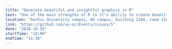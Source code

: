 ```yaml
---
title: "Generate beautiful and insightful graphics in R"
text: "One of the main strengths of R is it's ability to create beautiful and meaningful graphs with very little code. Come to this session to learn about the "grammer of graphics" with ggplot2."
location: "Aarhus University campus, AU campus, building 1264, room 310"
link: "https://github.com/au-oc/Events/issues/5"
date: "2018-10-19"
startTime: "10:00"
endTime: "11:30"
---
```

